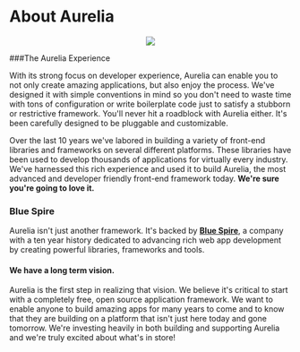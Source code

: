 # About Aurelia
<p align=center>
  <img src="https://cloud.githubusercontent.com/assets/2712405/15594823/74610c86-2387-11e6-8273-31649be0b620.png"></img>
</p>

###The Aurelia Experience

With its strong focus on developer experience, Aurelia can enable you to not only create amazing applications, but also enjoy the process. We've designed it with simple conventions in mind so you don't need to waste time with tons of configuration or write boilerplate code just to satisfy a stubborn or restrictive framework. You'll never hit a roadblock with Aurelia either. It's been carefully designed to be pluggable and customizable.

Over the last 10 years we've labored in building a variety of front-end libraries and frameworks on several different platforms. These libraries have been used to develop thousands of applications for virtually every industry. We've harnessed this rich experience and used it to build Aurelia, the most advanced and developer friendly front-end framework today. **We're sure you're going to love it.**

### Blue Spire
Aurelia isn't just another framework. It's backed by **[Blue Spire](http://bluespire.com/)**, a company with a ten year history dedicated to advancing rich web app development by creating powerful libraries, frameworks and tools.

#### We have a long term vision.

Aurelia is the first step in realizing that vision. We believe it's critical to start with a completely free, open source application framework. We want to enable anyone to build amazing apps for many years to come and to know that they are building on a platform that isn't just here today and gone tomorrow. We're investing heavily in both building and supporting Aurelia and we're truly excited about what's in store!